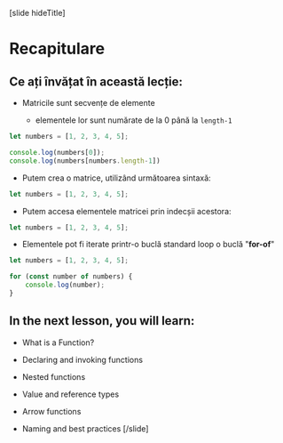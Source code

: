 [slide hideTitle]
# Recapitulare


## Ce ați învățat în această lecție: 

- Matricile sunt secvențe de elemente 

    - elementele lor sunt numărate de la  0 până la `length-1 `

``` js live
let numbers = [1, 2, 3, 4, 5];

console.log(numbers[0]);
console.log(numbers[numbers.length-1])
```

- Putem crea o matrice, utilizând următoarea sintaxă: 
``` js 
let numbers = [1, 2, 3, 4, 5];
```
- Putem accesa elementele matricei prin indecșii acestora:

``` js 
let numbers = [1, 2, 3, 4, 5];
```
- Elementele pot fi iterate printr-o buclă standard loop o buclă "**for-of**" 
``` js live
let numbers = [1, 2, 3, 4, 5];

for (const number of numbers) {
    console.log(number);
}
```

## In the next lesson, you will learn:

- What is a Function?

- Declaring and invoking functions

- Nested functions

- Value and reference types

- Arrow functions

- Naming and best practices
[/slide]
